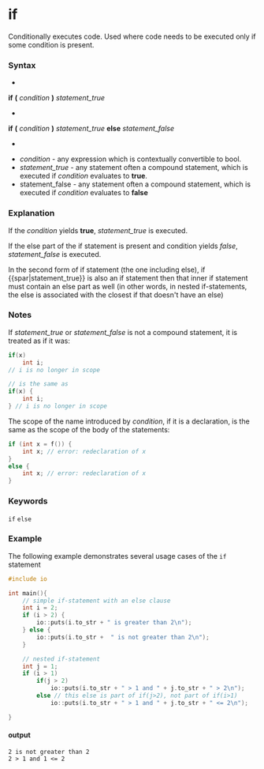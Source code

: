 # if
Conditionally executes code.
Used where code needs to be executed only if some condition is present.

### Syntax

-
**if** **(** *condition* **)** *statement_true*

-
**if** **(** *condition* **)** *statement_true* **else** *statement_false*

-
* *condition* - any expression which is contextually convertible to bool.
* *statement_true* - any statement often a compound statement, which is executed if *condition* evaluates to **true**.
* statement_false - any statement often a compound statement, which is executed if *condition* evaluates to **false**

### Explanation

If the *condition* yields **true**, *statement_true* is executed.

If the else part of the if statement is present and condition yields *false*, *statement_false* is executed.

In the second form of if statement (the one including else), if {{spar|statement_true}} is  also an if statement then that inner if statement must contain an else part as well (in other words, in nested if-statements, the else is associated with the closest if that doesn't have an else)

### Notes
If *statement_true* or *statement_false* is not a compound statement, it is treated as if it was:
``` cpp
if(x)
    int i;
// i is no longer in scope

// is the same as
if(x) {
    int i;
} // i is no longer in scope
```
The scope of the name introduced by *condition*, if it is a declaration, is the same as the scope of the body of the statements:

``` cpp
if (int x = f()) {
    int x; // error: redeclaration of x
}
else {
    int x; // error: redeclaration of x
}
```


### Keywords

`if`
`else`

### Example
The following example demonstrates several usage cases of the `if` statement
``` cpp 
#include io

int main(){
    // simple if-statement with an else clause
    int i = 2;
    if (i > 2) {
        io::puts(i.to_str + " is greater than 2\n");
    } else {
        io::puts(i.to_str +  " is not greater than 2\n");
    }

    // nested if-statement
    int j = 1;
    if (i > 1)
        if(j > 2)
            io::puts(i.to_str + " > 1 and " + j.to_str + " > 2\n");
        else // this else is part of if(j>2), not part of if(i>1) 
            io::puts(i.to_str + " > 1 and " + j.to_str + " <= 2\n");

}
```

#### output
```
2 is not greater than 2
2 > 1 and 1 <= 2
```